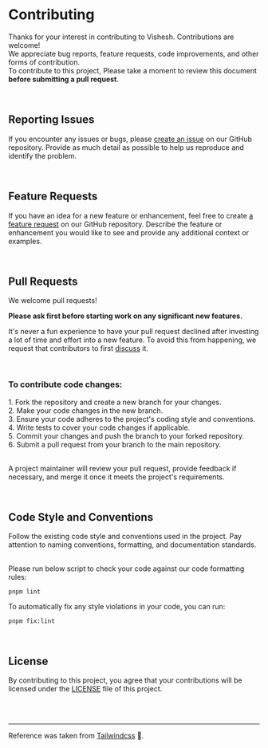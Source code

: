 # Contributing

Thanks for your interest in contributing to Vishesh. Contributions are welcome! <br>
We appreciate bug reports, feature requests, code improvements, and other forms of contribution. <br>
To contribute to this project, Please take a moment to review this document **before submitting a pull request**.

<br>

## Reporting Issues

If you encounter any issues or bugs, please [create an issue][issue] on our GitHub repository. Provide as much detail as possible to help us reproduce and identify the problem.

<br>

## Feature Requests

If you have an idea for a new feature or enhancement, feel free to create [a feature request][discussion] on our GitHub repository. Describe the feature or enhancement you would like to see and provide any additional context or examples.

<br>

## Pull Requests

We welcome pull requests!

**Please ask first before starting work on any significant new features.**

It's never a fun experience to have your pull request declined after investing a lot of time and effort into a new feature. To avoid this from happening, we request that contributors to first [discuss][pull] it.

<br>

### To contribute code changes:

1\. Fork the repository and create a new branch for your changes. <br>
2\. Make your code changes in the new branch. <br>
3\. Ensure your code adheres to the project's coding style and conventions. <br>
4\. Write tests to cover your code changes if applicable. <br>
5\. Commit your changes and push the branch to your forked repository. <br>
6\. Submit a pull request from your branch to the main repository. <br><br>

A project maintainer will review your pull request, provide feedback if necessary, and merge it once it meets the project's requirements.

<br>

## Code Style and Conventions

Follow the existing code style and conventions used in the project. Pay attention to naming conventions, formatting, and documentation standards. <br> <br>

Please run below script to check your code against our code formatting rules:

```shell
pnpm lint
```

To automatically fix any style violations in your code, you can run:

```shell
pnpm fix:lint
```

<br>

## License

By contributing to this project, you agree that your contributions will be licensed under the [LICENSE][license] file of this project.

<br><br>

---

Reference was taken from [Tailwindcss][tailwind-ref] 💖.

[issue]: https://github.com/mrjadeja/vishesh/issues "Create an issue"
[discussion]: https://github.com/mrjadeja/vishesh/discussions/new?category=ideas "Discussion on new feature"
[pull]: https://github.com/mrjadeja/vishesh/discussions/new?category=pull-request "Pull Request discussion"
[license]: https://github.com/mrjadeja/vishesh/blob/main/LICENSE "Read license"
[tailwind-ref]: https://github.com/tailwindlabs/tailwindcss/blob/master/.github/CONTRIBUTING.md "Tailwindcss contributing document"
